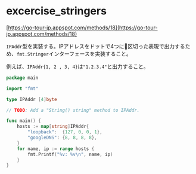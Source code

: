 # excercise_stringers

[https://go-tour-jp.appspot.com/methods/18](https://go-tour-jp.appspot.com/methods/18)

`IPAddr`型を実装する。IPアドレスをドットで4つに区切った表現で出力するため、`fmt.Stringer`インターフェースを実装すること。

例えば、`IPAddr{1, 2 , 3, 4}`は`"1.2.3.4"`と出力すること。

```go
package main

import "fmt"

type IPAddr [4]byte

// TODO: Add a "String() string" method to IPAddr.

func main() {
	hosts := map[string]IPAddr{
		"loopback":  {127, 0, 0, 1},
		"googleDNS": {8, 8, 8, 8},
	}
	for name, ip := range hosts {
		fmt.Printf("%v: %v\n", name, ip)
	}
}
```